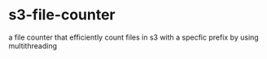 # s3-file-counter
a file counter that efficiently count files in s3 with a specfic prefix by using multithreading
